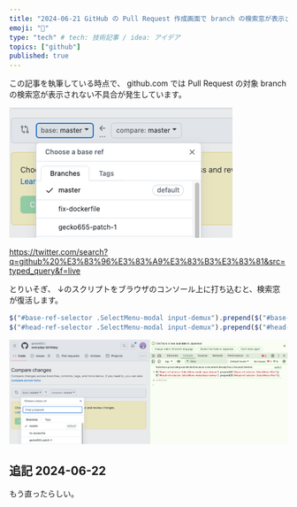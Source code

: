 ```yaml
---
title: "2024-06-21 GitHub の Pull Request 作成画面で branch の検索窓が表示されなくなった問題の、一時回避策"
emoji: "📝"
type: "tech" # tech: 技術記事 / idea: アイデア
topics: ["github"]
published: true
---
```


この記事を執筆している時点で、 github.com では Pull Request の対象 branch の検索窓が表示されない不具合が発生しています。

![](/images/github-show-search-branch-input-in-pr/1.png)

https://twitter.com/search?q=github%20%E3%83%96%E3%83%A9%E3%83%B3%E3%83%81&src=typed_query&f=live

とりいそぎ、 ↓のスクリプトをブラウザのコンソール上に打ち込むと、検索窓が復活します。

```js
$("#base-ref-selector .SelectMenu-modal input-demux").prepend($("#base-ref-selector .SelectMenu-filter"));
$("#head-ref-selector .SelectMenu-modal input-demux").prepend($("#head-ref-selector .SelectMenu-filter"));
```

![](/images/github-show-search-branch-input-in-pr/2.png)


## 追記 2024-06-22

もう直ったらしい。
